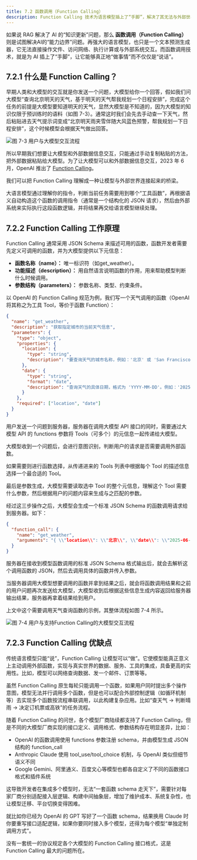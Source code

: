 ```yaml
---
title: 7.2 函数调用（Function Calling）
description: Function Calling 技术为语言模型插上了“手脚”，解决了其无法与外部世界直接交互的“能力边界”问题。通过预先定义函数（工具）的描述和参数结构（JSON Schema），模型能够理解用户意图，自主选择并生成调用外部 API 或本地函数的请求。这使得 AI 不再局限于文本生成，而是能真正执行查询天气、发送邮件、预订机票等实际操作，成为连接数字与物理世界的桥梁。
---
```


如果说 RAG 解决了 AI 的“知识更新”问题，那么 **函数调用（Function Calling）** 则是试图解决AI的“能力边界”问题。再强大的语言模型，也只是一个文本预测生成器，它无法直接操作文件、访问网络、执行计算或与外部系统交互。而函数调用技术，就是为 AI 插上了“手脚”，让它能够真正地“做事情”而不仅仅是“说话”。


## 7.2.1 什么是 Function Calling？

早期人类和大模型的交互就是你发送一个问题，大模型给你一个回答，假如我们问大模型“查询北京明天的天气，基于明天的天气帮我规划一个日程安排”，完成这个任务的前提是大模型要知道明天的天气，显然大模型是不知道的，因为大模型的知识仅限于预训练时的语料（如图 7-3）。通常这时我们会先去手动查一下天气，然后粘贴进去天气提示词变成“北京明天雨夹雪伴随大风蓝色预警，帮我规划一下日程安排”，这个时候模型会根据天气做出回答。

![图 7-3 用户与大模型交互流程](https://cdn.isboyjc.com/ai-evolution/1756139167202.png)

所以早期我们想要让大模型和外部数据信息交互，只能通过手动复制粘贴的方法，把外部数据粘贴给大模型。为了让大模型可以和外部数据信息交互，2023 年 6 月，OpenAI 推出了 [Function Calling](https://openai.com/index/function-calling-and-other-api-updates/)。

我们可以把 Function Calling 理解成一种让模型与外部世界连接起来的桥梁。

大语言模型通过理解你的指令，判断当前任务需要用到哪个“工具函数”，再根据语义自动构造这个函数的调用指令（通常是一个结构化的 JSON 请求），然后由外部系统来实际执行这段函数逻辑，并将结果再交给语言模型继续处理。

## 7.2.2 Function Calling 工作原理

Function Calling 通常采用 JSON Schema 来描述可用的函数，函数开发者需要先定义可调用的函数，并为大模型提供以下元信息：

- **函数名称（name）：** 唯一标识符（如get_weather）。
- **功能描述（description）：** 用自然语言说明函数的作用，用来帮助模型判断什么时候调用。
- **参数结构（parameters）：** 参数名称、类型、约束条件。

以 OpenAI 的 Function Calling 规范为例，我们写一个天气调用的函数（OpenAI 将其称之为工具 Tool，等价于函数 Function）：

```json
{
  "name": "get_weather",
  "description": "获取指定城市的当前天气信息",
  "parameters": {
    "type": "object",
    "properties": {
      "location": {
        "type": "string",
        "description": "要查询天气的城市名称，例如：'北京' 或 'San Francisco'"
      },
      "date": {
        "type": "string",
        "format": "date",
        "description": "查询天气的具体日期，格式为 'YYYY-MM-DD'。例如：'2025-06-22'。留空表示今天。"
      }
    },
    "required": ["location", "date"]
  }
}
```

用户发送一个问题到服务器，服务器在调用大模型 API 接口的同时，需要通过大模型 API 的 functions 参数将 Tools（可多个）的元信息一起传递给大模型。

大模型收到一个问题后，会进行意图识别，判断用户的请求是否需要调用外部函数。

如果需要则进行函数选择，从传递进来的 Tools 列表中根据每个 Tool 的描述信息选择一个最合适的 Tool。

最后是参数生成，大模型需要读取选中 Tool 的整个元信息，理解这个 Tool 需要什么参数，然后根据用户的问题内容来生成与之匹配的参数。

经过这三步操作之后，大模型会生成一个标准 JSON Schema 的函数调用请求给到服务器。如下：

```json
{
  "function_call": {
    "name": "get_weather",
    "arguments": "{ \\"location\\": \\"北京\\", \\"date\\": \\"2025-06-22\\" }"
  }
}
```

服务器在接收到模型函数调用的标准 JSON Schema 格式输出后，就会去解析这个调用函数的 JSON，然后去调用具体的函数并传入参数。

当服务器调用大模型想要调用的函数并拿到结果之后，就会将函数调用结果和之前的用户问题再次发送给大模型，大模型收到后根据这些信息生成内容返回给服务器输出结果，服务器再拿着结果给到用户。

上文中这个需要调用天气查询函数的示例，其整体流程如图 7-4 所示。

![图 7-4 用户与支持Function Calling的大模型交互流程](https://cdn.isboyjc.com/ai-evolution/1756139192264.png)


## 7.2.3 Function Calling 优缺点

传统语言模型只能“说”，Function Calling 让模型可以“做”。它使模型能真正意义上主动调用外部函数，实现与真实世界的数据、服务、工具的集成，具备更高的实用性。比如，模型可以网络查询数据、发一个邮件、订票等等。

虽然 Function Calling 原生每轮只能调用一个函数，如果用户同时提出多个操作意图，模型无法并行调用多个函数，但是也可以配合外部控制逻辑（如循环机制等）去实现多个函数按流程串联调用，以此构建复杂应用。比如“查天气 → 判断晴雨 → 决定订机票或高铁”的任务流程。

随着 Function Calling 的问世，各个模型厂商陆续都支持了 Function Calling，但是不同的大模型厂商实现的接口定义、调用格式、参数结构存在明显差异，比如：

- OpenAI 的函数调用使用 functions 参数注册 schema，并由模型生成 JSON 结构的 function_call
- Anthropic Claude 使用 tool_use/tool_choice 机制，与 OpenAI 类似但细节语义不同
- Google Gemini、阿里通义、百度文心等模型也都各自定义了不同的函数接口格式和插件系统

这导致开发者在集成多个模型时，无法“一套函数 schema 走天下”，需要针对每家厂商分别适配接入层逻辑、构建中间抽象层，增加了维护成本、系统复杂性，也让模型迁移、平台切换变得困难。

就比如你已经为 OpenAI 的 GPT 写好了一个函数 schema，结果换用 Claude 时你要重写接口适配逻辑，如果你要同时接入多个模型，还得为每个模型“单独定制调用方式”。

没有一套统一的协议规定各个大模型的 Function Calling 接口格式，这是 Function Calling 最大的问题所在。

